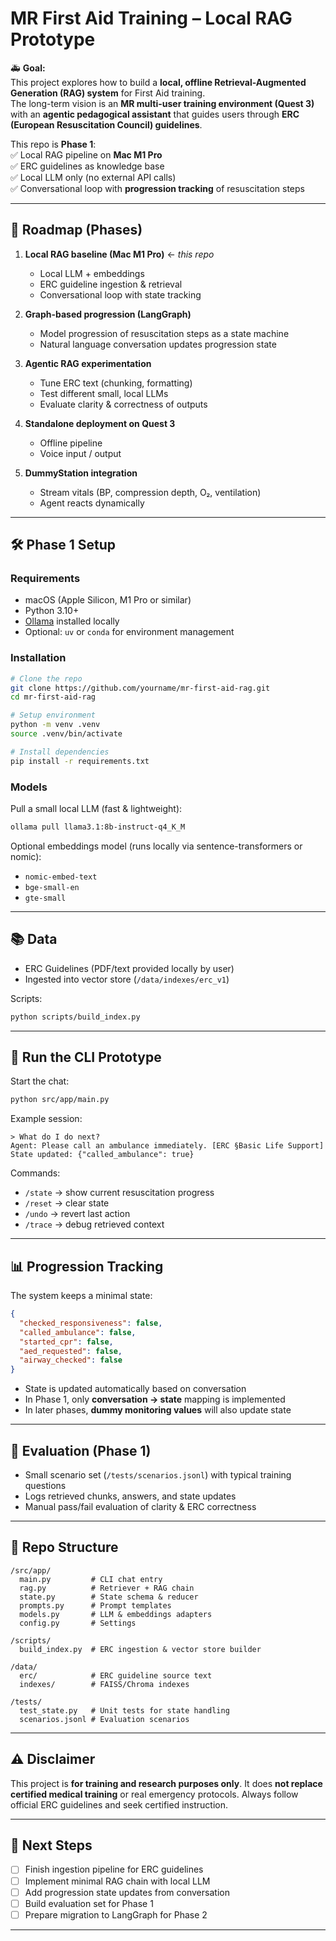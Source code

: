 # MR First Aid Training – Local RAG Prototype

🚑 **Goal:**  
This project explores how to build a **local, offline Retrieval-Augmented Generation (RAG) system** for First Aid training.  
The long-term vision is an **MR multi-user training environment (Quest 3)** with an **agentic pedagogical assistant** that guides users through **ERC (European Resuscitation Council) guidelines**.

This repo is **Phase 1**:  
✅ Local RAG pipeline on **Mac M1 Pro**  
✅ ERC guidelines as knowledge base  
✅ Local LLM only (no external API calls)  
✅ Conversational loop with **progression tracking** of resuscitation steps  

---

## 🚀 Roadmap (Phases)

1. **Local RAG baseline (Mac M1 Pro)** ← *this repo*  
   - Local LLM + embeddings  
   - ERC guideline ingestion & retrieval  
   - Conversational loop with state tracking  

2. **Graph-based progression (LangGraph)**  
   - Model progression of resuscitation steps as a state machine  
   - Natural language conversation updates progression state  

3. **Agentic RAG experimentation**  
   - Tune ERC text (chunking, formatting)  
   - Test different small, local LLMs  
   - Evaluate clarity & correctness of outputs  

4. **Standalone deployment on Quest 3**  
   - Offline pipeline  
   - Voice input / output  

5. **DummyStation integration**  
   - Stream vitals (BP, compression depth, O₂, ventilation)  
   - Agent reacts dynamically  

---

## 🛠️ Phase 1 Setup

### Requirements
- macOS (Apple Silicon, M1 Pro or similar)  
- Python 3.10+  
- [Ollama](https://ollama.ai) installed locally  
- Optional: `uv` or `conda` for environment management  

### Installation
```bash
# Clone the repo
git clone https://github.com/yourname/mr-first-aid-rag.git
cd mr-first-aid-rag

# Setup environment
python -m venv .venv
source .venv/bin/activate

# Install dependencies
pip install -r requirements.txt
````

### Models

Pull a small local LLM (fast & lightweight):

```bash
ollama pull llama3.1:8b-instruct-q4_K_M
```

Optional embeddings model (runs locally via sentence-transformers or nomic):

* `nomic-embed-text`
* `bge-small-en`
* `gte-small`

---

## 📚 Data

* ERC Guidelines (PDF/text provided locally by user)
* Ingested into vector store (`/data/indexes/erc_v1`)

Scripts:

```bash
python scripts/build_index.py
```

---

## 💬 Run the CLI Prototype

Start the chat:

```bash
python src/app/main.py
```

Example session:

```
> What do I do next?
Agent: Please call an ambulance immediately. [ERC §Basic Life Support]
State updated: {"called_ambulance": true}
```

Commands:

* `/state` → show current resuscitation progress
* `/reset` → clear state
* `/undo` → revert last action
* `/trace` → debug retrieved context

---

## 📊 Progression Tracking

The system keeps a minimal state:

```json
{
  "checked_responsiveness": false,
  "called_ambulance": false,
  "started_cpr": false,
  "aed_requested": false,
  "airway_checked": false
}
```

* State is updated automatically based on conversation
* In Phase 1, only **conversation → state** mapping is implemented
* In later phases, **dummy monitoring values** will also update state

---

## 🧪 Evaluation (Phase 1)

* Small scenario set (`/tests/scenarios.jsonl`) with typical training questions
* Logs retrieved chunks, answers, and state updates
* Manual pass/fail evaluation of clarity & ERC correctness

---

## 📂 Repo Structure

```
/src/app/
  main.py         # CLI chat entry
  rag.py          # Retriever + RAG chain
  state.py        # State schema & reducer
  prompts.py      # Prompt templates
  models.py       # LLM & embeddings adapters
  config.py       # Settings

/scripts/
  build_index.py  # ERC ingestion & vector store builder

/data/
  erc/            # ERC guideline source text
  indexes/        # FAISS/Chroma indexes

/tests/
  test_state.py   # Unit tests for state handling
  scenarios.jsonl # Evaluation scenarios
```

---

## ⚠️ Disclaimer

This project is **for training and research purposes only**.
It does **not replace certified medical training** or real emergency protocols.
Always follow official ERC guidelines and seek certified instruction.

---

## 📅 Next Steps

* [ ] Finish ingestion pipeline for ERC guidelines
* [ ] Implement minimal RAG chain with local LLM
* [ ] Add progression state updates from conversation
* [ ] Build evaluation set for Phase 1
* [ ] Prepare migration to LangGraph for Phase 2

---

```

